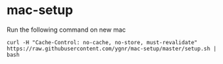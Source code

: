 # mac-setup

Run the following command on new mac

```
curl -H "Cache-Control: no-cache, no-store, must-revalidate" https://raw.githubusercontent.com/ygnr/mac-setup/master/setup.sh | bash
```
